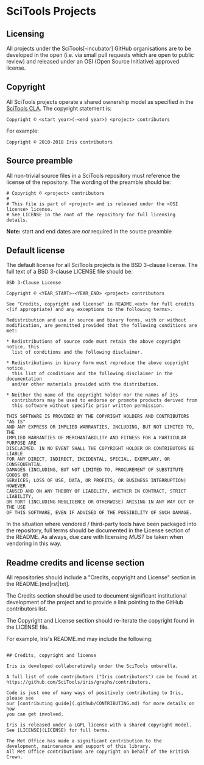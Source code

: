 # SciTools Projects

## Licensing

All projects under the SciTools[-incubator] GitHub organisations are to be
developed in the open (i.e. via small pull requests which are open to
public review) and released under an OSI (Open Source Initiative) approved
license.


## Copyright

All SciTools projects operate a shared ownership model as specified
in the [SciTools CLA](https://scitools.org.uk/cla/v4).
The copyright statement is:

```
Copyright © <start year>(-<end year>) <project> contributors
```

For example:

```
Copyright © 2010-2018 Iris contributors
```


## Source preamble

All non-trivial source files in a SciTools repository must reference the
license of the repository. The wording of the preamble should be:

```
# Copyright © <project> contributors
#
# This file is part of <project> and is released under the <OSI license> license.
# See LICENSE in the root of the repository for full licensing details.
```

**Note:** start and end dates are *not* required in the source preamble


## Default license

The default license for all SciTools projects is the BSD 3-clause license. 
The full text of a BSD 3-clause LICENSE file should be:

```
BSD 3-Clause License

Copyright © <YEAR_START>-<YEAR_END> <project> contributors

See "Credits, copyright and license" in README.<ext> for full credits
<(if appropriate) and any exceptions to the following terms>.

Redistribution and use in source and binary forms, with or without
modification, are permitted provided that the following conditions are met:

* Redistributions of source code must retain the above copyright notice, this
  list of conditions and the following disclaimer.

* Redistributions in binary form must reproduce the above copyright notice,
  this list of conditions and the following disclaimer in the documentation
  and/or other materials provided with the distribution.

* Neither the name of the copyright holder nor the names of its
  contributors may be used to endorse or promote products derived from
  this software without specific prior written permission.

THIS SOFTWARE IS PROVIDED BY THE COPYRIGHT HOLDERS AND CONTRIBUTORS "AS IS"
AND ANY EXPRESS OR IMPLIED WARRANTIES, INCLUDING, BUT NOT LIMITED TO, THE
IMPLIED WARRANTIES OF MERCHANTABILITY AND FITNESS FOR A PARTICULAR PURPOSE ARE
DISCLAIMED. IN NO EVENT SHALL THE COPYRIGHT HOLDER OR CONTRIBUTORS BE LIABLE
FOR ANY DIRECT, INDIRECT, INCIDENTAL, SPECIAL, EXEMPLARY, OR CONSEQUENTIAL
DAMAGES (INCLUDING, BUT NOT LIMITED TO, PROCUREMENT OF SUBSTITUTE GOODS OR
SERVICES; LOSS OF USE, DATA, OR PROFITS; OR BUSINESS INTERRUPTION) HOWEVER
CAUSED AND ON ANY THEORY OF LIABILITY, WHETHER IN CONTRACT, STRICT LIABILITY,
OR TORT (INCLUDING NEGLIGENCE OR OTHERWISE) ARISING IN ANY WAY OUT OF THE USE
OF THIS SOFTWARE, EVEN IF ADVISED OF THE POSSIBILITY OF SUCH DAMAGE.
```


In the situation where vendored / third-party tools have been packaged
into the repository, full terms should be documented in the License section of
the README.
As always, due care with licensing *MUST* be taken when vendoring in this way.


## Readme credits and license section

All repositories should include a "Credits, copyright and License"
section in the README.[md|rst|txt].

The Credits section should be used to document significant institutional
development of the project and to provide a link
pointing to the GitHub contributors list.

The Copyright and License section should re-iterate the copyright found
in the LICENSE file.

For example, Iris's README.md may include the following:

```

## Credits, copyright and license

Iris is developed collaboratively under the SciTools umberella.

A full list of code contributors ("Iris contributors") can be found at
https://github.com/SciTools/iris/graphs/contributors.

Code is just one of many ways of positively contributing to Iris, please see
our [contributing guide](.github/CONTRIBUTING.md) for more details on how
you can get involved.

Iris is released under a LGPL license with a shared copyright model.
See [LICENSE](LICENSE) for full terms.

The Met Office has made a significant contribution to the
development, maintenance and support of this library.
All Met Office contributions are copyright on behalf of the British Crown.

```

